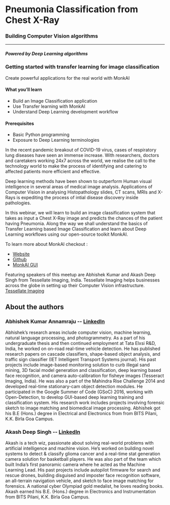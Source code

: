 # Pneumonia Classification from Chest X-Ray
### Building Computer Vision algorithms
----
##### Powered by Deep Learning algorithms

### Getting started with transfer learning for image classification

Create powerful applications for the real world with MonkAI

#### What you’ll learn
 - Build an Image Classification application
 - Use Transfer learning with MonkAI
 - Understand Deep Learning development workflow

#### Prerequisites
- Basic Python programming
- Exposure to Deep Learning terminologies

In the recent pandemic breakout of COVID-19 virus, cases of respiratory lung diseases have seen an immense increase. With researchers, doctors and caretakers working 24x7 across the world, we realise the call to the technology world to make the process of identifying and catering to affected patients more efficient and effective.

Deep learning methods have been shown to outperform Human visual intelligence in several areas of medical image analysis. Applications of Computer Vision in analysing Histopathology slides, CT scans, MRIs and X-Rays is expediting the process of intial disease discovery inside pathologies.

In this webinar, we will learn to build an image classification system that takes as input a Chest X-Ray image and predicts the chances of the patient having Pneumonia.
Along the way we shall understand the basics of Transfer Learning based Image Classification and learn about Deep Learning workflows using our open-source toolkit MonkAI.

To learn more about MonkAI checkout :
- [Website](https://monkai.org/)
- [Github](https://github.com/Tessellate-Imaging/monk_v1)
- [MonkAI GUI](https://github.com/Tessellate-Imaging/Monk_Gui)

Featuring speakers of this meetup are Abhishek Kumar and Akash Deep Singh from Tessellate Imaging, India. Tessellate Imaging helps businesses across the globe in setting up their Computer Vision infrastructure.
[Tessellate Imaging](https://tessellateimaging.com)


## About the authors

### Abhishek Kumar Annamraju -- [LinkedIn](https://www.linkedin.com/in/abhishek-kumar-annamraju/)
Abhishek’s research areas include computer vision, machine learning, natural language processing, and photogrammetry.
As a part of his undergraduate thesis and then continued employment at Tata Elxsi R&D, India, he worked on on-road real-time vehicle detection. He has published research papers on cascade classifiers, shape-based object analysis, and traffic sign classifier (IET Intelligent Transport Systems journal). His past projects include image-based monitoring solution to curb illegal sand mining, 3D facial model generation and classification, deep learning based face recognition, and camera auto-calibration for fisheye images (Tesseract Imaging, India). He was also a part of the Mahindra Rise Challenge 2014 and developed real-time stationary-cam object detection modules.
He participated in the Google Summer of Code (GSoC) 2016, working with Open-Detection, to develop GUI-based deep learning training and classification system. His research work includes projects involving forensic sketch to image matching and biomedical image processing.
Abhishek got his B.E (Hons.) degree in Electrical and Electronics from from BITS Pilani, K.K. Birla Goa Campus.

### Akash Deep Singh -- [LinkedIn](https://www.linkedin.com/in/akashdeepsingh01/)
Akash is a tech wiz, passionate about solving real-world problems with artificial intelligence and machine vision.
He’s worked on building novel systems to detect & classify glioma cancer and a real-time stat generation camera solution for basketball players. He was also part of the team which built India’s first panoramic camera where he acted as the Machine Learning Lead. His past projects include autopilot firmware for search and rescue drones, building disguised and imposter face recognition software, an all-terrain navigation vehicle, and sketch to face image matching for forensics.
A national cyber Olympiad gold medalist, he loves reading books.
Akash earned his B.E. (Hons.) degree in Electronics and Instrumentation from BITS Pilani, K.K. Birla Goa Campus.

